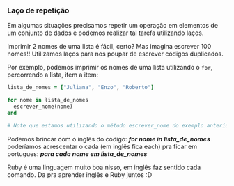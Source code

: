 ### Laço de repetição

Em algumas situações precisamos repetir um operação em elementos de um conjunto
de dados e podemos realizar tal tarefa utilizando laços.

Imprimir 2 nomes de uma lista é fácil, certo? Mas imagina escrever 100 nomes!! Utilizamos laços para nos poupar de escrever códigos duplicados.

Por exemplo, podemos imprimir os nomes de uma lista utilizando o `for`, percorrendo a lista, item a item:

```ruby
lista_de_nomes = ["Juliana", "Enzo", "Roberto"]

for nome in lista_de_nomes
  escrever_nome(nome)
end

# Note que estamos utilizando o método escrever_nome do exemplo anterior.
```

Podemos brincar com o inglês do código:
***for nome in lista_de_nomes*** poderíamos acrescentar o cada (em inglês fica each) pra ficar em portugues: ***para cada nome em lista_de_nomes***

Ruby é uma linguagem muito boa nisso, em inglês faz sentido cada comando. Da pra aprender inglês e Ruby juntos :D
